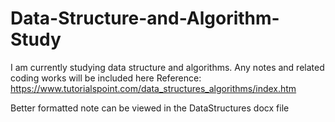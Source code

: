 # Data-Structure-and-Algorithm-Study

I am currently studying data structure and algorithms. Any notes and related coding works will be included here
Reference: https://www.tutorialspoint.com/data_structures_algorithms/index.htm

Better formatted note can be viewed in the DataStructures docx file
